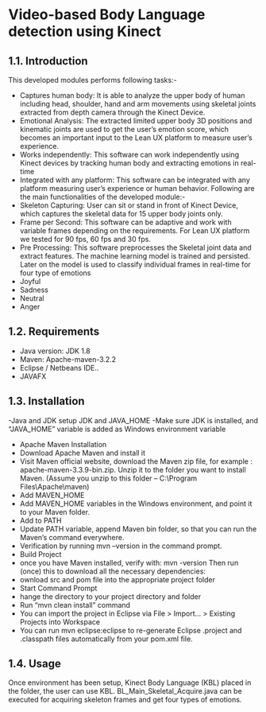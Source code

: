 # Video-based Body Language detection using Kinect

## 1.1.	Introduction

This developed modules performs following tasks:-

-	Captures human body: It is able to analyze the upper body of human including head, shoulder, hand and arm movements using skeletal joints extracted from depth camera through the Kinect Device. 
-	Emotional Analysis: The extracted limited upper body 3D positions and kinematic joints are used to get the user’s emotion score, which becomes an important input to the Lean UX platform to measure user’s experience.
-	Works independently:  This software can work independently using Kinect devices by tracking human body and extracting emotions in real-time
-	Integrated with any platform: This software can be integrated with any platform measuring user’s experience or human behavior.
Following are the main functionalities of the developed module:-
-	Skeleton Capturing: User can sit or stand in front of Kinect Device, which captures the skeletal data for 15 upper body joints only.
-	Frame per Second:  This software can be adaptive and work with variable frames depending on the requirements. For Lean UX platform we tested for 90 fps, 60 fps and 30 fps.
-	Pre Processing: This software preprocesses the Skeletal joint data and extract features. The machine learning model is trained and persisted. Later on the model is used to classify individual frames in real-time for four type of emotions
  -	Joyful
  - Sadness
  -	Neutral
  -	Anger

## 1.2.	Requirements
-	Java version: JDK 1.8
-	Maven: Apache-maven-3.2.2
-	Eclipse / Netbeans IDE..
-	JAVAFX

## 1.3.	Installation

-Java and JDK setup JDK and JAVA_HOME
  -Make sure JDK is installed, and “JAVA_HOME” variable is added as Windows environment variable
  -	Apache Maven Installation
  -	Download Apache Maven and install it
  -	Visit Maven official website, download the Maven zip file, for example : apache-maven-3.3.9-bin.zip. Unzip it to the folder you want to install Maven. (Assume you unzip to this folder – C:\Program Files\Apache\maven)
  -	Add MAVEN_HOME
  -	Add MAVEN_HOME variables in the Windows environment, and point it to your Maven folder.
  -	Add to PATH
  -	Update PATH variable, append Maven bin folder, so that you can run the Maven’s command everywhere.
  -	Verification by running mvn –version in the command prompt.
-	Build Project
  - once you have Maven installed, verify with: mvn -version Then run (once) this to download all the necessary dependencies:
  - ownload src and pom file into the appropriate project folder
  -	Start Command Prompt
  - hange the directory to your project directory and folder
  - Run “mvn clean install” command
  - You can import the project in Eclipse via File > Import... > Existing Projects into Workspace
  - You can run mvn eclipse:eclipse to re-generate Eclipse .project and .classpath files automatically from your pom.xml file. 

## 1.4.	Usage

Once environment has been setup, Kinect Body Language (KBL) placed in the folder, the user can use KBL. BL_Main_Skeletal_Acquire.java can be executed for acquiring skeleton frames and get four types of emotions.

